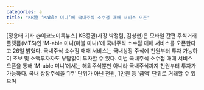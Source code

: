 ```yaml
---
categories: a
title: "KB證 ‘Mable 미니’에 국내주식 소수점 매매 서비스 오픈"
---
```

[정용태 기자 @이코노미톡뉴스] KB증권(사장 박정림, 김성현)은 모바일 간편 주식거래 플랫폼(MTS)인 ‘M-able 미니(마블 미니)’에 국내주식 소수점 매매 서비스를 오픈한다고 26일 밝혔다. 국내주식 소수점 매매 서비스는 국내상장 주식에 천원부터 투자 가능하여 초보 및 소액투자자도 부담없이 투자할 수 있다. 이번 국내주식 소수점 매매 서비스 오픈을 통해 ‘M-able 미니’에서는 해외주식뿐만 아니라 국내주식까지 천원부터 투자가 가능하다. 국내 상장주식을 ‘1주’ 단위가 아닌 천원, 1만원 등 ‘금액’ 단위로 거래할 수 있으며